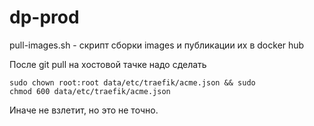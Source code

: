 # dp-prod

pull-images.sh - скрипт сборки images и публикации их в docker hub

После git pull на хостовой тачке надо сделать

<code>sudo chown root:root data/etc/traefik/acme.json && sudo chmod 600 data/etc/traefik/acme.json</code>

Иначе не взлетит, но это не точно.
